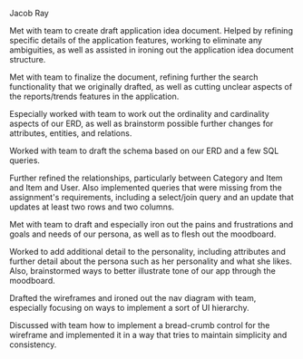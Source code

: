 Jacob Ray

Met with team to create draft application idea document. Helped by refining specific details of the application features, working to eliminate any ambiguities, as well as assisted in ironing out the application idea document structure.

Met with team to finalize the document, refining further the search functionality that we originally drafted, as well as cutting unclear aspects of the reports/trends features in the application.

Especially worked with team to work out the ordinality and cardinality aspects of our ERD, as well as brainstorm possible further changes for attributes, entities, and relations.

Worked with team to draft the schema based on our ERD and a few SQL queries.

Further refined the relationships, particularly between Category and Item and Item and User. Also implemented queries that were missing from the assignment's requirements, including a select/join query and an update that updates at least two rows and two columns.

Met with team to draft and especially iron out the pains and frustrations and goals and needs of our persona, as well as to flesh out the moodboard.

Worked to add additional detail to the personality, including attributes and further detail about the persona such as her personality and what she likes. Also, brainstormed ways to better illustrate tone of our app through the moodboard.

Drafted the wireframes and ironed out the nav diagram with team, especially focusing on ways to implement a sort of UI hierarchy.

Discussed with team how to implement a bread-crumb control for the wireframe and implemented it in a way that tries to maintain simplicity and consistency.
